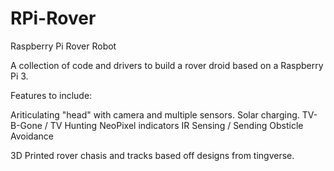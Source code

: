 # RPi-Rover
Raspberry Pi Rover Robot

A collection of code and drivers to build a rover droid based on a Raspberry Pi 3.

Features to include:

Ariticulating "head" with camera and multiple sensors.
Solar charging.
TV-B-Gone / TV Hunting 
NeoPixel indicators
IR Sensing / Sending
Obsticle Avoidance

3D Printed rover chasis and tracks based off designs from tingverse.
